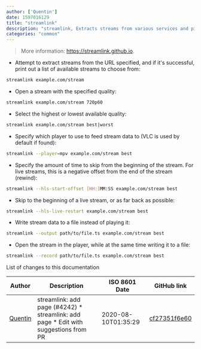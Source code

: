 ```yaml
---
author: ['Quentin']
date: 1597016129
title: "streamlink"
description: "streamlink, Extracts streams from various services and pipes them into a video player of choice."
categories: "common"
---
```

> More information: <https://streamlink.github.io>.

- Attempt to extract streams from the URL specified, and if it's successful, print out a list of available streams to choose from:

```bash
streamlink example.com/stream
```

- Open a stream with the specified quality:

```bash
streamlink example.com/stream 720p60
```

- Select the highest or lowest available quality:

```bash
streamlink example.com/stream best|worst
```

- Specify which player to use to feed stream data to (VLC is used by default if found):

```bash
streamlink --player=mpv example.com/stream best
```

- Specify the amount of time to skip from the beginning of the stream. For live streams, this is a negative offset from the end of the stream (rewind):

```bash
streamlink --hls-start-offset [HH:]MM:SS example.com/stream best
```

- Skip to the beginning of a live stream, or as far back as possible:

```bash
streamlink --hls-live-restart example.com/stream best
```

- Write stream data to a file instead of playing it:

```bash
streamlink --output path/to/file.ts example.com/stream best
```

- Open the stream in the player, while at the same time writing it to a file:

```bash
streamlink --record path/to/file.ts example.com/stream best
```
List of changes to this documentation


Author | Description | ISO 8601 Date | GitHub link
------|-----|-----|-----
[Quentin](mailto:quentin.bettoum@mailo.com) | streamlink: add page (#4242) * streamlink: add page * Edit with suggestions from PR | 2020-08-10T01:35:29 | [cf27351f6e60](https://github.com/tldr-pages/tldr/commit/cf27351f6e60f9b6f4d0d705fb3e3b8dbf5364d9)

